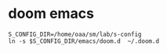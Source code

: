 # doom emacs
```
S_CONFIG_DIR=/home/oaa/sm/lab/s-config
ln -s $S_CONFIG_DIR/emacs/doom.d  ~/.doom.d
```